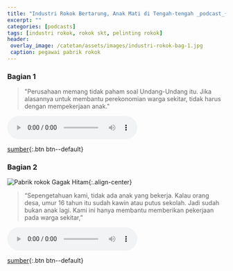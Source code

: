 ```yaml
---
title: "Industri Rokok Bertarung, Anak Mati di Tengah-tengah _podcast_{:.fa fa-podcast}"
excerpt: ""
categories: [podcasts]
tags: [industri rokok, rokok skt, pelinting rokok]
header:
 overlay_image: /catetan/assets/images/industri-rokok-bag-1.jpg
 caption: pegawai pabrik rokok
---
```

### Bagian 1

> "Perusahaan memang tidak paham soal Undang-Undang itu. Jika alasannya untuk membantu perekonomian warga sekitar, tidak harus dengan mempekerjaan anak."

<audio controls>
<source src="/catetan/assets/podcasts/industri-rokok-bag-1.mp3" type="audio/mpeg" />
Your browser does not support the audio element.
</audio>

[sumber](https://prime.kbr.id/industri-rokok-bertarung-anak-mati-di-tengah-tengah){:.btn btn--default}

### Bagian 2

![Pabrik rokok Gagak Hitam](/catetan/assets/images/industri-rokok-bag-2.jpg){:.align-center}

> “Sepengetahuan kami, tidak ada anak yang bekerja. Kalau orang desa, umur 16 tahun itu sudah kawin atau putus sekolah. Jadi sudah bukan anak lagi. Kami ini hanya membantu memberikan pekerjaan pada warga sekitar,”

<audio controls>
<source src="/catetan/assets/podcasts/industri-rokok-bag-2.mp3" type="audio/mpeg" />
Your browser does not support the audio element.
</audio>

[sumber](https://prime.kbr.id/industri-rokok-bertarung-anak-mati-di-tengah-tengah-part-2){:.btn btn--default}
